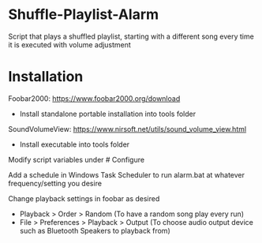 # Shuffle-Playlist-Alarm
Script that plays a shuffled playlist, starting with a different song every time it is executed with volume adjustment

# Installation

Foobar2000: https://www.foobar2000.org/download
- Install standalone portable installation into tools folder

SoundVolumeView: https://www.nirsoft.net/utils/sound_volume_view.html
- Install executable into tools folder

Modify script variables under # Configure

Add a schedule in Windows Task Scheduler to run alarm.bat at whatever frequency/setting you desire

Change playback settings in foobar as desired
- Playback > Order > Random (To have a random song play every run)
- File > Preferences > Playback > Output (To choose audio output device such as Bluetooth Speakers to playback from)
